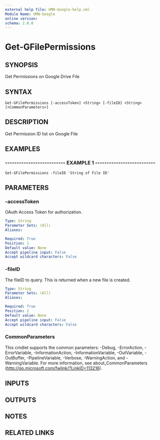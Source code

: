 ```yaml
---
external help file: UMN-Google-help.xml
Module Name: UMN-Google
online version: 
schema: 2.0.0
---
```


# Get-GFilePermissions

## SYNOPSIS
Get Permissions on Google Drive File

## SYNTAX

```
Get-GFilePermissions [-accessToken] <String> [-fileID] <String> [<CommonParameters>]
```

## DESCRIPTION
Get Permission ID list on Google File

## EXAMPLES

### -------------------------- EXAMPLE 1 --------------------------
```
Get-GFilePermissions -fileID 'String of File ID'
```

## PARAMETERS

### -accessToken
OAuth Access Token for authorization.

```yaml
Type: String
Parameter Sets: (All)
Aliases: 

Required: True
Position: 1
Default value: None
Accept pipeline input: False
Accept wildcard characters: False
```

### -fileID
The fileID to query. 
This is returned when a new file is created.

```yaml
Type: String
Parameter Sets: (All)
Aliases: 

Required: True
Position: 2
Default value: None
Accept pipeline input: False
Accept wildcard characters: False
```

### CommonParameters
This cmdlet supports the common parameters: -Debug, -ErrorAction, -ErrorVariable, -InformationAction, -InformationVariable, -OutVariable, -OutBuffer, -PipelineVariable, -Verbose, -WarningAction, and -WarningVariable. For more information, see about_CommonParameters (http://go.microsoft.com/fwlink/?LinkID=113216).

## INPUTS

## OUTPUTS

## NOTES

## RELATED LINKS


